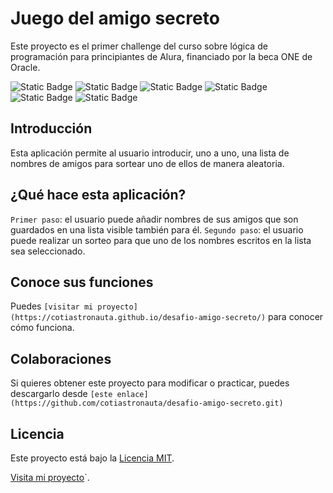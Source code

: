 # Juego del amigo secreto

Este proyecto es el primer challenge del curso sobre lógica de programación para principiantes de Alura, financiado por la beca ONE de Oracle.

![Static Badge](https://img.shields.io/badge/status-completed-red)
![Static Badge](https://img.shields.io/badge/release%20date-february%202025-purple)
![Static Badge](https://img.shields.io/badge/license-MIT-green)
![Static Badge](https://img.shields.io/badge/html-blue)
![Static Badge](https://img.shields.io/badge/css-pink)
![Static Badge](https://img.shields.io/badge/javascript-yellow)

## Introducción

Esta aplicación permite al usuario introducir, uno a uno, una lista de nombres de amigos para sortear uno de ellos de manera aleatoria.

## ¿Qué hace esta aplicación?

`Primer paso`: el usuario puede añadir nombres de sus amigos que son guardados en una lista visible también para él.
`Segundo paso`: el usuario puede realizar un sorteo para que uno de los nombres escritos en la lista sea seleccionado. 

## Conoce sus funciones 

Puedes `[visitar mi proyecto] (https://cotiastronauta.github.io/desafio-amigo-secreto/)` para conocer cómo funciona.

## Colaboraciones

Si quieres obtener este proyecto para modificar o practicar, puedes descargarlo desde `[este enlace] (https://github.com/cotiastronauta/desafio-amigo-secreto.git)`

## Licencia

Este proyecto está bajo la [Licencia MIT](LICENSE).  


[Visita mi proyecto](https://github.com/usuario/proyecto)`.  